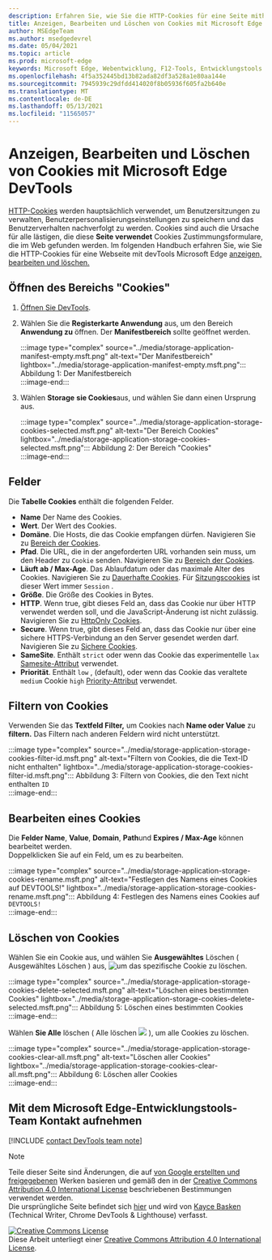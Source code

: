 ```yaml
---
description: Erfahren Sie, wie Sie die HTTP-Cookies für eine Seite mithilfe von devTools Microsoft Edge anzeigen, bearbeiten und löschen.
title: Anzeigen, Bearbeiten und Löschen von Cookies mit Microsoft Edge DevTools
author: MSEdgeTeam
ms.author: msedgedevrel
ms.date: 05/04/2021
ms.topic: article
ms.prod: microsoft-edge
keywords: Microsoft Edge, Webentwicklung, F12-Tools, Entwicklungstools
ms.openlocfilehash: 4f5a352445bd13b82ada82df3a528a1e80aa144e
ms.sourcegitcommit: 7945939c29dfdd414020f8b05936f605fa2b640e
ms.translationtype: MT
ms.contentlocale: de-DE
ms.lasthandoff: 05/13/2021
ms.locfileid: "11565057"
---
```

<!-- Copyright Kayce Basques 

   Licensed under the Apache License, Version 2.0 (the "License");
   you may not use this file except in compliance with the License.
   You may obtain a copy of the License at

       https://www.apache.org/licenses/LICENSE-2.0

   Unless required by applicable law or agreed to in writing, software
   distributed under the License is distributed on an "AS IS" BASIS,
   WITHOUT WARRANTIES OR CONDITIONS OF ANY KIND, either express or implied.
   See the License for the specific language governing permissions and
   limitations under the License.  -->
# <a name="view-edit-and-delete-cookies-with-microsoft-edge-devtools"></a>Anzeigen, Bearbeiten und Löschen von Cookies mit Microsoft Edge DevTools  

[HTTP-Cookies][MDNHTTPCookies] werden hauptsächlich verwendet, um Benutzersitzungen zu verwalten, Benutzerpersonalisierungseinstellungen zu speichern und das Benutzerverhalten nachverfolgt zu werden.  Cookies sind auch die Ursache für alle lästigen, die diese **Seite verwendet** Cookies Zustimmungsformulare, die im Web gefunden werden.  Im folgenden Handbuch erfahren Sie, wie Sie die HTTP-Cookies für eine Webseite mit devTools Microsoft Edge [anzeigen, bearbeiten und löschen.][MicrosoftEdgeDevTools]  

## <a name="open-the-cookies-pane"></a>Öffnen des Bereichs "Cookies"  

1.  [Öffnen Sie DevTools][DevToolsOpen].  
1.  Wählen Sie die **Registerkarte Anwendung** aus, um den Bereich **Anwendung zu** öffnen.  Der **Manifestbereich** sollte geöffnet werden.  
    
    :::image type="complex" source="../media/storage-application-manifest-empty.msft.png" alt-text="Der Manifestbereich" lightbox="../media/storage-application-manifest-empty.msft.png":::
       Abbildung 1: Der Manifestbereich  
    :::image-end:::  

1.  Wählen **Storage** **sie Cookies**aus, und wählen Sie dann einen Ursprung aus.  
    
    :::image type="complex" source="../media/storage-application-storage-cookies-selected.msft.png" alt-text="Der Bereich Cookies" lightbox="../media/storage-application-storage-cookies-selected.msft.png":::
       Abbildung 2: Der Bereich "Cookies"  
    :::image-end:::  

## <a name="fields"></a>Felder  

Die **Tabelle Cookies** enthält die folgenden Felder.  

*   **Name**  Der Name des Cookies.  
*   **Wert**.  Der Wert des Cookies.  
*   **Domäne**.  Die Hosts, die das Cookie empfangen dürfen.  Navigieren Sie zu [Bereich der Cookies][MDNHTTPCookiesScope].  
*   **Pfad**.  Die URL, die in der angeforderten URL vorhanden sein muss, um den Header zu `Cookie` senden.  Navigieren Sie zu [Bereich der Cookies][MDNHTTPCookiesScope].  
*   **Läuft ab / Max-Age**.  Das Ablaufdatum oder das maximale Alter des Cookies.  Navigieren Sie zu [Dauerhafte Cookies][MDNHTTPCookiesPermanent].  Für [Sitzungscookies][MDNHTTPCookiesSession] ist dieser Wert immer `Session` .  
*   **Größe**.  Die Größe des Cookies in Bytes.  
*   **HTTP**.  Wenn true, gibt dieses Feld an, dass das Cookie nur über HTTP verwendet werden soll, und die JavaScript-Änderung ist nicht zulässig.  Navigieren Sie zu [HttpOnly Cookies][MDNHTTPCookiesSecure].  
*   **Secure**.  Wenn true, gibt dieses Feld an, dass das Cookie nur über eine sichere HTTPS-Verbindung an den Server gesendet werden darf.  Navigieren Sie zu [Sichere Cookies][MDNHTTPCookiesSecure].  
*   **SameSite**.  Enthält `strict` oder wenn das Cookie das experimentelle `lax` [Samesite-Attribut][MDNHTTPCookiesSamesite] verwendet.  
*   **Priorität**.  Enthält `low` , \(default\), oder wenn das Cookie das veraltete `medium` Cookie `high` [Priority-Attribut][ChromiumIssue232693] verwendet.

## <a name="filter-cookies"></a>Filtern von Cookies  

Verwenden Sie das **Textfeld Filter,** um Cookies nach **Name oder Value** zu **filtern.**  Das Filtern nach anderen Feldern wird nicht unterstützt.  

:::image type="complex" source="../media/storage-application-storage-cookies-filter-id.msft.png" alt-text="Filtern von Cookies, die die Text-ID nicht enthalten" lightbox="../media/storage-application-storage-cookies-filter-id.msft.png":::
   Abbildung 3: Filtern von Cookies, die den Text nicht enthalten `ID`  
:::image-end:::  

## <a name="edit-a-cookie"></a>Bearbeiten eines Cookies  

Die **Felder Name**, **Value**, **Domain**, **Path**und **Expires / Max-Age** können bearbeitet werden.  
Doppelklicken Sie auf ein Feld, um es zu bearbeiten.  

:::image type="complex" source="../media/storage-application-storage-cookies-rename.msft.png" alt-text="Festlegen des Namens eines Cookies auf DEVTOOLS!" lightbox="../media/storage-application-storage-cookies-rename.msft.png":::
   Abbildung 4: Festlegen des Namens eines Cookies auf `DEVTOOLS!`  
:::image-end:::  

## <a name="delete-cookies"></a>Löschen von Cookies  

Wählen Sie ein Cookie aus, und wählen Sie **Ausgewähltes** Löschen \( Ausgewähltes Löschen \) aus, ![ um das spezifische Cookie zu ](../media/delete-icon.msft.png) löschen.  

:::image type="complex" source="../media/storage-application-storage-cookies-delete-selected.msft.png" alt-text="Löschen eines bestimmten Cookies" lightbox="../media/storage-application-storage-cookies-delete-selected.msft.png":::
   Abbildung 5: Löschen eines bestimmten Cookies  
:::image-end:::  

Wählen **Sie Alle** löschen \( Alle löschen ![ ](../media/clear-icon.msft.png) \), um alle Cookies zu löschen.  

:::image type="complex" source="../media/storage-application-storage-cookies-clear-all.msft.png" alt-text="Löschen aller Cookies" lightbox="../media/storage-application-storage-cookies-clear-all.msft.png":::
   Abbildung 6: Löschen aller Cookies  
:::image-end:::  

## <a name="getting-in-touch-with-the-microsoft-edge-devtools-team"></a>Mit dem Microsoft Edge-Entwicklungstools-Team Kontakt aufnehmen  

[!INCLUDE [contact DevTools team note](../includes/contact-devtools-team-note.md)]  

<!-- links -->  

[MicrosoftEdgeDevTools]: /microsoft-edge/devtools-guide-chromium "Microsoft Edge (Chromium) Developer Tools"  
[DevToolsOpen]: /microsoft-edge/devtools-guide-chromium/open "Öffnen Microsoft Edge DevTools"  

[ChromiumIssue232693]: https://bugs.chromium.org/p/chromium/issues/detail?id=232693 "Chromium Problem 232693: Implementieren des Prioritätsfelds für Cookies | Chromium Bugs"  

[MDNHTTPCookies]: https://developer.mozilla.org/docs/Web/HTTP/Cookies "HTTP-Cookies | MDN"  
[MDNHTTPCookiesPermanent]: https://developer.mozilla.org/docs/Web/HTTP/Cookies#Permanent_cookies "HTTP-Cookies – permanente | MDN"  
[MDNHTTPCookiesSamesite]: https://developer.mozilla.org/docs/Web/HTTP/Cookies#SameSite_cookies "HTTP-Cookies – SameSite-Cookies | MDN"  
[MDNHTTPCookiesScope]: https://developer.mozilla.org/docs/Web/HTTP/Cookies#Scope_of_cookies "HTTP-Cookies – Umfang der | MDN"  
[MDNHTTPCookiesSecure]: https://developer.mozilla.org/docs/Web/HTTP/Cookies#Secure_and_HttpOnly_cookies "HTTP-Cookies – Secure and HttpOnly cookies | MDN"  
[MDNHTTPCookiesSession]: https://developer.mozilla.org/docs/Web/HTTP/Cookies#Session_cookies "HTTP-Cookies – Sitzungscookies | MDN"  

> [!NOTE]
> Teile dieser Seite sind Änderungen, die auf [von Google erstellten und freigegebenen][GoogleSitePolicies] Werken basieren und gemäß den in der [Creative Commons Attribution 4.0 International License][CCA4IL] beschriebenen Bestimmungen verwendet werden.  
> Die ursprüngliche Seite befindet sich [hier](https://developers.google.com/web/tools/chrome-devtools/storage/cookies) und wird von [Kayce Basken][KayceBasques] \(Technical Writer, Chrome DevTools \& Lighthouse\) verfasst.  

[![Creative Commons License][CCby4Image]][CCA4IL]  
Diese Arbeit unterliegt einer [Creative Commons Attribution 4.0 International License][CCA4IL].  

[CCA4IL]: https://creativecommons.org/licenses/by/4.0  
[CCby4Image]: https://i.creativecommons.org/l/by/4.0/88x31.png  
[GoogleSitePolicies]: https://developers.google.com/terms/site-policies  
[KayceBasques]: https://developers.google.com/web/resources/contributors#kayce-basques  

